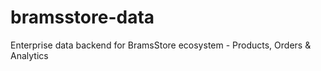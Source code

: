 # bramsstore-data
Enterprise data backend for BramsStore ecosystem - Products, Orders &amp; Analytics
